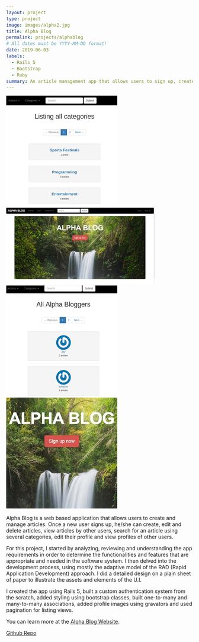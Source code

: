```yaml
---
layout: project
type: project
image: images/alpha2.jpg
title: Alpha Blog
permalink: projects/alphablog
# All dates must be YYYY-MM-DD format!
date: 2019-06-03
labels:
  - Rails 5
  - Bootstrap
  - Ruby
summary: An article management app that allows users to sign up, create and publish articles.
---
```


<div class="ui small rounded images">
  <img class="ui image" src="../images/alpha3.jpg">
  <img class="ui image" src="../images/alpha.jpg">
  <img class="ui image" src="../images/alpha4.jpg">
  <img class="ui image" src="../images/alpha2.jpg">
</div>

Alpha Blog is a web based application that allows users to create and manage articles. Once a new user signs up, he/she can create, edit and delete articles, view articles by other users, search for an article using several categories, edit their profile and view profiles of other users. 

For this project, I started by analyzing, reviewing and understanding the app requirements in order to determine the functionalities and features that are appropriate and needed in the software system. I then delved into the development process, using mostly the adaptive model of the RAD (Rapid Application Development) approach. I did a detailed design on a plain sheet of paper to illustrate the assets and elements of the U.I.

I created the app using Rails 5, built a custom authentication system from the scratch, added styling using bootstrap classes, built one-to-many and many-to-many associations, added profile images using gravators and used pagination for listing views.

You can learn more at the [Alpha Blog Website](https://alpha-blog-mantoss.herokuapp.com).

<a href="https://github.com/PJMantoss/alpha_blog"><i class="large github icon"></i>Github Repo</a>




